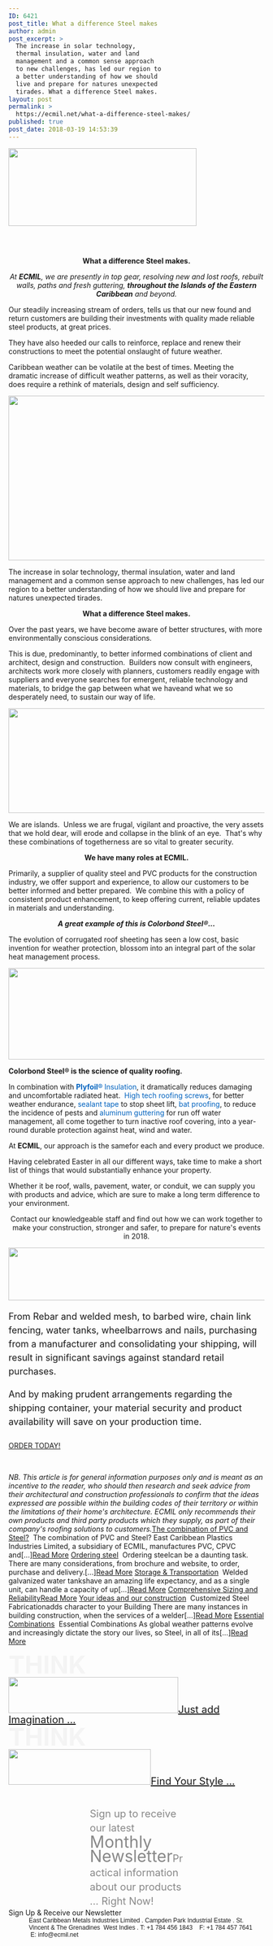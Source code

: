 ```yaml
---
ID: 6421
post_title: What a difference Steel makes
author: admin
post_excerpt: >
  The increase in solar technology,
  thermal insulation, water and land
  management and a common sense approach
  to new challenges, has led our region to
  a better understanding of how we should
  live and prepare for natures unexpected
  tirades. What a difference Steel makes.
layout: post
permalink: >
  https://ecmil.net/what-a-difference-steel-makes/
published: true
post_date: 2018-03-19 14:53:39
---
```

<span class="tve_image_frame"><img class="tve_image" style="width: 370px;" src="http://ecmil.net/master/wp-content/uploads/2016/06/master41.png" alt="" width="370" height="153" /></span>
<h2 class="tve_menu_title tve_p_center"></h2>
&nbsp;
<p style="text-align: center;" data-css="tve-u-16224fed5be"><strong>What a difference Steel makes.</strong></p>
<p style="text-align: center;" data-css="tve-u-1623fa4901b"><em>At <strong>ECMIL</strong>, we are presently in top gear, ​resolving new and lost roofs, rebuilt walls, paths and fresh guttering, <strong>throughout the Islands of the Eastern Caribbean</strong> and beyond.</em></p>
<p data-css="tve-u-1623fa804dc">Our steadily increasing stream of orders, tells us that our new found and return customers are building their investments with quality made reliable steel products, at great prices.</p>
<p data-css="tve-u-1623fca78ac">They have also heeded our calls to reinforce, replace and renew their constructions to meet the potential onslaught of future weather.</p>
<p data-css="tve-u-1623fca10ce">Caribbean weather can be volatile at the best of times. Meeting the dramatic increase of difficult weather patterns, as well as their voracity, does require a rethink of materials, design and self sufficiency.</p>
<span class="tve_image_frame"><a href="http://ecmil.net/master/wp-content/uploads/2017/07/storm.jpg" rel=""><img class="tve_image wp-image-5977" title="storm" src="//ecmil.net/master/wp-content/uploads/2017/07/storm-620x324.jpg" alt="" width="620" height="324" data-id="5977" /></a></span>
<p data-css="tve-u-1623fc9c169">The increase in solar technology, thermal insulation, water and land management and a common sense approach to new challenges, has led our region to a better understanding of how we should live and prepare for natures unexpected tirades.</p>
<p style="text-align: center;" data-css="tve-u-1623faafacd"><strong>What a difference Steel makes.</strong></p>
<p data-css="tve-u-1623fc97745">Over the past years, we have become aware of better structures, with more environmentally conscious considerations.</p>
<p data-css="tve-u-1623fc7ea42">This is due, predominantly, to better informed combinations of client and architect, design and construction.  Builders now consult with engineers, architects work more closely with planners, customers readily engage with suppliers and everyone searches for emergent, reliable technology and materials, to bridge the gap between what we haveand what we so desperately need, to sustain our way of life.</p>
<span class="tve_image_frame"><a href="http://ecmil.net/master/wp-content/uploads/2017/11/thisyear.jpg" rel=""><img class="tve_image wp-image-6049" title="thisyear" src="//ecmil.net/master/wp-content/uploads/2017/11/thisyear-620x206.jpg" alt="" width="620" height="206" data-id="6049" /></a></span>
<p data-css="tve-u-1623fb56edd">We are islands.  Unless we are frugal, vigilant and proactive, the very assets that we hold dear, will erode and collapse in the blink of an eye.  That's why these combinations of togetherness are so vital to greater security.</p>
<p style="text-align: center;" data-css="tve-u-1623fb82b25"><strong>We have many roles at ECMIL.</strong></p>
<p data-css="tve-u-1623fc45e81">Primarily, a supplier of quality steel and PVC products for the construction industry, we offer support and experience, to allow our customers to be better informed and better prepared.  We combine this with a policy of consistent product enhancement, to keep offering current, reliable updates in materials and understanding.</p>
<p style="text-align: center;" data-css="tve-u-1623fbd16ac"><em><strong>A great example of this is Colorbond Steel®...</strong></em></p>
<p data-css="tve-u-1623fbe24c7">The evolution of corrugated roof sheeting has seen a low cost, basic invention for weather protection, blossom into an integral part of the solar heat management process.</p>
<span class="tve_image_frame"><a href="http://ecmil.net/master/wp-content/uploads/2013/12/5layers.jpg" rel=""><img class="tve_image wp-image-6058" title="5layers" src="//ecmil.net/master/wp-content/uploads/2013/12/5layers.jpg" alt="" width="600" height="180" data-id="6058" /></a></span>
<p style="text-align: left;" data-css="tve-u-1623fbdfec4"><strong>Colorbond Steel® is the science of quality roofing.</strong></p>
<p data-css="tve-u-1623fc542cd">In combination with <strong><span style="color: #0062bf;" data-css="tve-u-1623fbf6496">Plyfoil</span></strong><span style="color: #0062bf;" data-css="tve-u-1623fbf649b">®</span><strong> </strong><span style="color: #0062bf;" data-css="tve-u-1623fbf9db5">Insulation</span>, it dramatically reduces damaging and uncomfortable radiated heat.  <span style="color: #0062bf;" data-css="tve-u-1623fbfe8b2">High tech roofing screws</span>, for better weather endurance, <span style="color: #0062bf;" data-css="tve-u-1623fc01bae">sealant tape</span> to stop sheet lift, <span style="color: #0062bf;" data-css="tve-u-1623fc0402a">bat proofing</span>, to reduce the incidence of pests and <span style="color: #0062bf;" data-css="tve-u-1623fc07915">aluminum guttering</span> for run off water management, all come together to turn inactive roof covering, into a year-round durable protection against heat, wind and water.</p>
<p style="text-align: center;" data-css="tve-u-1623fc59301">At <strong>ECMIL</strong>, our approach is the samefor each and every product we produce.</p>
<p data-css="tve-u-1623fc62bad">Having celebrated Easter in all our different ways, take time to make a short list of things that would substantially enhance your property.</p>
<p data-css="tve-u-1623fc65fe3">Whether it be roof, walls, pavement, water, or conduit, we can supply you with products and advice, which are sure to make a long term difference to your environment.</p>
<p style="text-align: center;" data-css="tve-u-1623fc21c93">Contact our knowledgeable staff and find out how we can work together to make your construction, stronger and safer, to prepare for nature's events in 2018.</p>
<span class="tve_image_frame"><img class="tve_image" style="width: 600px;" src="//ecmil.net/master/wp-content/uploads/2013/12/directtoyou.png" alt="" width="600" height="104" /></span>
<p style="font-size: 18px; line-height: 27px;" data-unit="px"><span class="bold_text">From Rebar and welded mesh, to barbed wire, chain link fencing, water tanks, wheelbarrows and nails, purchasing from a manufacturer and consolidating your shipping, will result in significant savings against standard retail purchases.</span></p>
<p style="font-size: 18px; line-height: 27px;" data-unit="px"><span class="bold_text">And by making prudent arrangements regarding the shipping container, your material security and product availability will save on your production time.</span></p>

<h2 class="tve_p_center" style="font-size: 18px; line-height: 27px; color: #151515;"></h2>
<a class="tve_btnLink" href="http://ecmil.net/form/"><span class="tve_btn_txt" data-tve-custom-colour="12490113">ORDER TODAY!</span></a>

&nbsp;

<em>NB. This article is for general information purposes only and is meant as an incentive to the reader, who should then research and seek advice from their architectural and construction professionals to confirm that the ideas expressed are possible within the building codes of their territory or within the limitations of their home's architecture. ECMIL only recommends their own products and third party products which they supply, as part of their company's roofing solutions to customers.</em><a href="http://ecmil.net/the-combination-of-pvc-and-steel/">The combination of PVC and Steel?</a>  The combination of PVC and Steel? East Caribbean Plastics Industries Limited, a subsidiary of ECMIL, manufactures PVC, CPVC and[...]<a href="http://ecmil.net/the-combination-of-pvc-and-steel/">Read More</a> <a href="http://ecmil.net/ordering-steel-construction-materials/">Ordering steel</a>  Ordering steel​can be a daunting task. There are many considerations, from brochure and website, to order, purchase and delivery.[...]<a href="http://ecmil.net/ordering-steel-construction-materials/">Read More</a> <a href="http://ecmil.net/storage-transportation/">Storage &amp; Transportation</a>  Welded galvanized water tankshave an amazing life expectancy, and as a single unit, can handle a capacity of up[...]<a href="http://ecmil.net/storage-transportation/">Read More</a> <a href="http://ecmil.net/comprehensive-sizing-and-reliability/">Comprehensive Sizing and Reliability</a><a href="http://ecmil.net/comprehensive-sizing-and-reliability/">Read More</a> <a href="http://ecmil.net/your-ideas-and-our-construction/">Your ideas and our construction</a>  Customized Steel Fabricationadds character to your Building There are many instances in building construction, when the services of a welder[...]<a href="http://ecmil.net/your-ideas-and-our-construction/">Read More</a> <a href="http://ecmil.net/essential-combinations/">Essential Combinations</a>  Essential Combinations As global weather patterns evolve and increasingly dictate the story our lives, so Steel, in all of its[...]<a href="http://ecmil.net/essential-combinations/">Read More</a>
<h1 class="rft tve_p_center" style="font-size: 48px; line-height: 48px; margin-top: 0px !important; margin-bottom: 0px !important; color: #f4f4f4;" data-unit="px"><span class="tve_custom_font_size rft" style="font-size: 48px;">THINK</span></h1>
<span class="tve_image_frame"><img class="tve_image" style="width: 334px;" src="http://ecmil.net/master/wp-content/uploads/2016/05/z2.png" alt="" width="334" height="71" /></span><a class="tve_btnLink" style="font-size: 20px; line-height: 20px;" href="http://ecmil.net/zincalume"><span class="tve_btn_txt" data-tve-custom-colour="99313492">Just add Imagination ...</span></a>
<h1 class="rft tve_p_center" style="font-size: 48px; line-height: 48px; margin-top: 0px !important; margin-bottom: 0px !important; color: #f4f4f4;" data-unit="px"><span class="tve_custom_font_size rft" style="font-size: 48px;">THINK</span></h1>
<span class="tve_image_frame"><img class="tve_image" style="width: 280px;" src="http://ecmil.net/master/wp-content/uploads/2016/05/c.png" alt="" width="280" height="70" /></span><a class="tve_btnLink" style="font-size: 20px; line-height: 20px;" href="http://ecmil.net/ecmil-roofing/"><span class="tve_btn_txt" data-tve-custom-colour="75049421">Find Your Style ...</span></a>
<p class="tve_p_center" style="color: #898989; font-size: 20px; line-height: 28px; margin: 40px 160px 0px !important;" data-unit="px">Sign up to receive our latest <span class="tve_custom_font_size rft" style="font-size: 32px;"><span class="italic_text">Monthly Newsletter</span></span><span class="tve_custom_font_size rft" style="font-size: 32px;"><span class="italic_text"><span class="tve_custom_font_size" style="font-size: 20px;">Practical information about our products ... Right Now!</span></span></span></p>
Sign Up &amp; Receive our Newsletter
<p class="tve_p_center" style="margin: 0px 0px 0px 40px; border: none; padding: 0px; font-size: 12px; font-family: Arial, Helvetica, sans-serif;">East Caribbean Metals Industries Limited . Campden Park Industrial Estate . St. Vincent &amp; The Grenadines  West Indies . T: +1 784 456 1843    F: +1 784 457 7641    E: info@ecmil.net</p>